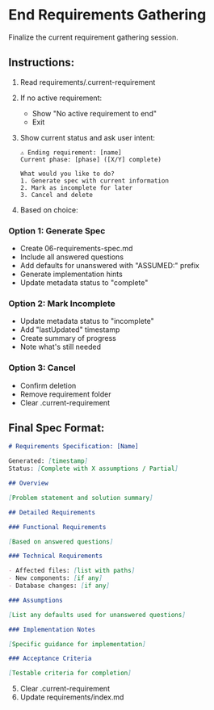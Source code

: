 # End Requirements Gathering

Finalize the current requirement gathering session.

## Instructions:

1. Read requirements/.current-requirement
2. If no active requirement:
   - Show "No active requirement to end"
   - Exit

3. Show current status and ask user intent:

   ```
   ⚠️ Ending requirement: [name]
   Current phase: [phase] ([X/Y] complete)

   What would you like to do?
   1. Generate spec with current information
   2. Mark as incomplete for later
   3. Cancel and delete
   ```

4. Based on choice:

### Option 1: Generate Spec

- Create 06-requirements-spec.md
- Include all answered questions
- Add defaults for unanswered with "ASSUMED:" prefix
- Generate implementation hints
- Update metadata status to "complete"

### Option 2: Mark Incomplete

- Update metadata status to "incomplete"
- Add "lastUpdated" timestamp
- Create summary of progress
- Note what's still needed

### Option 3: Cancel

- Confirm deletion
- Remove requirement folder
- Clear .current-requirement

## Final Spec Format:

```markdown
# Requirements Specification: [Name]

Generated: [timestamp]
Status: [Complete with X assumptions / Partial]

## Overview

[Problem statement and solution summary]

## Detailed Requirements

### Functional Requirements

[Based on answered questions]

### Technical Requirements

- Affected files: [list with paths]
- New components: [if any]
- Database changes: [if any]

### Assumptions

[List any defaults used for unanswered questions]

### Implementation Notes

[Specific guidance for implementation]

### Acceptance Criteria

[Testable criteria for completion]
```

5. Clear .current-requirement
6. Update requirements/index.md
